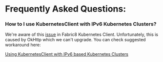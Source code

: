 # Frequently Asked Questions:

### How to I use KubernetesClient with IPv6 Kubernetes Clusters?
We're aware of this [issue](https://github.com/fabric8io/kubernetes-client/issues/2632) in Fabric8 Kubernetes Client. Unfortunately, this is caused by OkHttp which we can't upgrade. You can check suggested workaround here:

[Using KubernetesClient with IPv6 based Kubernetes Clusters](./KubernetesClientWithIPv6Clusters.md)
